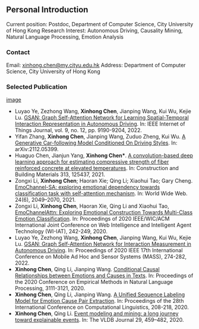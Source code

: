 ## Personal Introduction

Current position: Postdoc, Department of Computer Science, City University of Hong Kong 
Research Interest: Autonomous Driving, Causality Mining, Natural Language Processing, Emotion Analysis

### Contact
Email: xinhong.chen@my.cityu.edu.hk
Address: Department of Computer Science, City University of Hong Kong

### Selected Publication

[image](https://github.com/mark-xhchen/cxh.jpg)

- Luyao Ye, Zezhong Wang, **Xinhong Chen**, Jianping Wang, Kui Wu, Kejie Lu. [GSAN: Graph Self-Attention Network for Learning Spatial-Temporal Interaction Representation in Autonomous Driving](https://ieeexplore.ieee.org/document/9474961). In: IEEE Internet of Things Journal, vol. 9, no. 12, pp. 9190-9204, 2022.
- Yifan Zhang, **Xinhong Chen**, Jianping Wang, Zuduo Zheng, Kui Wu. [A Generative Car-following Model Conditioned On Driving Styles](https://arxiv.org/abs/2112.05399). In: 	arXiv:2112.05399.
- Huaguo Chen, Jianjun Yang, **Xinhong Chen\***. [A convolution-based deep learning approach for estimating compressive strength of fiber reinforced concrete at elevated temperatures](https://www.sciencedirect.com/science/article/pii/S0950061821031755). In: Construction and Building Materials 313, 125437, 2021.
- Zongxi Li, **Xinhong Chen**; Haoran Xie; Qing Li; Xiaohui Tao; Gary Cheng. [EmoChannel-SA: exploring emotional dependency towards classification task with self-attention mechanism](https://link.springer.com/article/10.1007/s11280-021-00957-5). In: World Wide Web. 24(6), 2049–2070, 2021.
- Zongxi Li, **Xinhong Chen**, Haoran Xie, Qing Li and Xiaohui Tao, [EmoChannelAttn: Exploring Emotional Construction Towards Multi-Class Emotion Classification]([10.1109/WIIAT50758.2020.00036](https://doi.org/10.1109/WIIAT50758.2020.00036)). In: Proceedings of 2020 IEEE/WIC/ACM International Joint Conference on Web Intelligence and Intelligent Agent Technology (WI-IAT), 242-249, 2020.
- Luyao Ye, Zezhong Wang, **Xinhong Chen**, Jianping Wang, Kui Wu, Kejie Lu. [GSAN: Graph Self-Attention Network for Interaction Measurement in Autonomous Driving](https://ieeexplore.ieee.org/document/9356060). In: Proceedings of 2020 IEEE 17th International Conference on Mobile Ad Hoc and Sensor Systems (MASS), 274-282, 2022.
- **Xinhong Chen**, Qing Li, Jianping Wang. [Conditional Causal Relationships between Emotions and Causes in Texts](https://aclanthology.org/2020.emnlp-main.252/). In: Proceedings of the 2020 Conference on Empirical Methods in Natural Language Processing, 3111-3121, 2020.
- **Xinhong Chen**, Qing Li, Jianping Wang. [A Unified Sequence Labeling Model for Emotion Cause Pair Extraction](https://aclanthology.org/2020.coling-main.18/). In: Proceedings of the 28th International Conference on Computational Linguistics, 208-218, 2020.
- **Xinhong Chen**, Qing Li. [Event modeling and mining: a long journey toward explainable events](https://link.springer.com/article/10.1007/s00778-019-00545-0). In: The VLDB Journal 29, 459–482, 2020.
